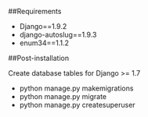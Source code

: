 ##Requirements

- Django==1.9.2
- django-autoslug==1.9.3
- enum34==1.1.2

##Post-installation

Create database tables for Django >= 1.7
- python manage.py makemigrations
- python manage.py migrate
- python manage.py createsuperuser
